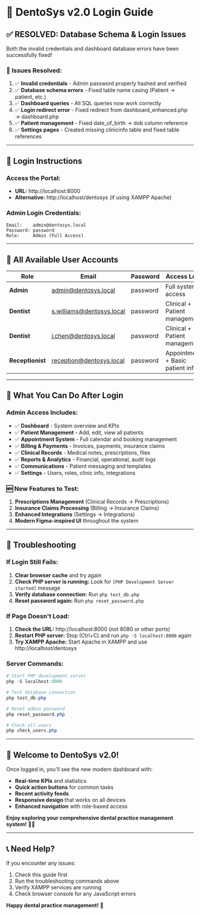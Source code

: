 # 🔐 DentoSys v2.0 Login Guide

## ✅ RESOLVED: Database Schema & Login Issues

Both the invalid credentials and dashboard database errors have been successfully fixed!

### 🔧 **Issues Resolved:**
1. ✅ **Invalid credentials** - Admin password properly hashed and verified
2. ✅ **Database schema errors** - Fixed table name casing (Patient → patient, etc.)
3. ✅ **Dashboard queries** - All SQL queries now work correctly
4. ✅ **Login redirect error** - Fixed redirect from dashboard_enhanced.php → dashboard.php
5. ✅ **Patient management** - Fixed date_of_birth → dob column reference
6. ✅ **Settings pages** - Created missing clinicinfo table and fixed table references

---

## 🚀 Login Instructions

### **Access the Portal:**
- **URL:** http://localhost:8000
- **Alternative:** http://localhost/dentosys (if using XAMPP Apache)

### **Admin Login Credentials:**
```
Email:    admin@dentosys.local
Password: password
Role:     Admin (Full Access)
```

---

## 👥 All Available User Accounts

| Role | Email | Password | Access Level |
|------|-------|----------|--------------|
| **Admin** | admin@dentosys.local | password | Full system access |
| **Dentist** | s.williams@dentosys.local | password | Clinical + Patient management |
| **Dentist** | j.chen@dentosys.local | password | Clinical + Patient management |
| **Receptionist** | reception@dentosys.local | password | Appointments + Basic patient info |

---

## 🎯 What You Can Do After Login

### **Admin Access Includes:**
- ✅ **Dashboard** - System overview and KPIs
- ✅ **Patient Management** - Add, edit, view all patients
- ✅ **Appointment System** - Full calendar and booking management
- ✅ **Billing & Payments** - Invoices, payments, insurance claims
- ✅ **Clinical Records** - Medical notes, prescriptions, files
- ✅ **Reports & Analytics** - Financial, operational, audit logs
- ✅ **Communications** - Patient messaging and templates
- ✅ **Settings** - Users, roles, clinic info, integrations

### **🆕 New Features to Test:**
1. **Prescriptions Management** (Clinical Records → Prescriptions)
2. **Insurance Claims Processing** (Billing → Insurance Claims)
3. **Enhanced Integrations** (Settings → Integrations)
4. **Modern Figma-inspired UI** throughout the system

---

## 🔧 Troubleshooting

### **If Login Still Fails:**
1. **Clear browser cache** and try again
2. **Check PHP server is running:** Look for `[PHP Development Server started]` message
3. **Verify database connection:** Run `php test_db.php`
4. **Reset password again:** Run `php reset_password.php`

### **If Page Doesn't Load:**
1. **Check the URL:** http://localhost:8000 (not 8080 or other ports)
2. **Restart PHP server:** Stop (Ctrl+C) and run `php -S localhost:8000` again
3. **Try XAMPP Apache:** Start Apache in XAMPP and use http://localhost/dentosys

### **Server Commands:**
```powershell
# Start PHP development server
php -S localhost:8000

# Test database connection
php test_db.php

# Reset admin password
php reset_password.php

# Check all users
php check_users.php
```

---

## 🎉 Welcome to DentoSys v2.0!

Once logged in, you'll see the new modern dashboard with:
- **Real-time KPIs** and statistics
- **Quick action buttons** for common tasks
- **Recent activity feeds**
- **Responsive design** that works on all devices
- **Enhanced navigation** with role-based access

**Enjoy exploring your comprehensive dental practice management system!** 🦷✨

---

## 📞 Need Help?

If you encounter any issues:
1. Check this guide first
2. Run the troubleshooting commands above
3. Verify XAMPP services are running
4. Check browser console for any JavaScript errors

**Happy dental practice management!** 🚀
